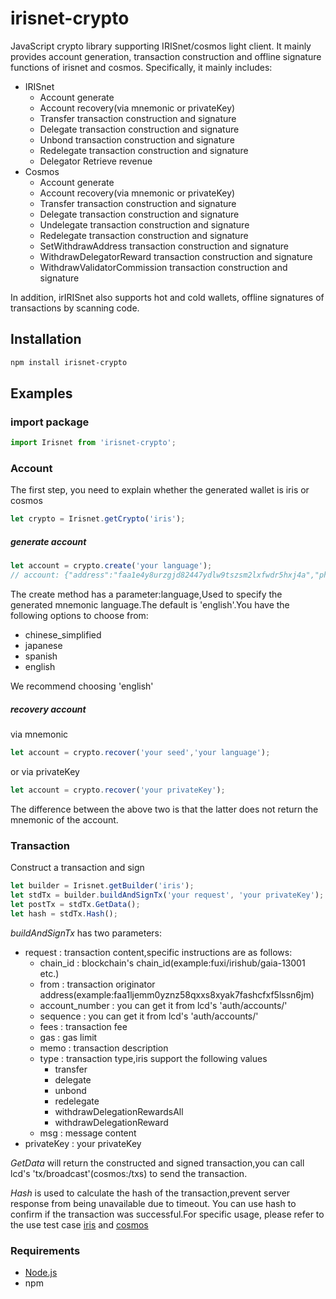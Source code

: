 # irisnet-crypto
JavaScript crypto library supporting IRISnet/cosmos light client.
It mainly provides account generation, transaction construction and offline signature functions of irisnet and cosmos. Specifically, it mainly includes:

- IRISnet
    - Account generate
    - Account recovery(via mnemonic or privateKey)
    - Transfer transaction construction and signature
    - Delegate transaction construction and signature
    - Unbond transaction construction and signature
    - Redelegate transaction construction and signature
    - Delegator Retrieve revenue
- Cosmos
    - Account generate
    - Account recovery(via mnemonic or privateKey)
    - Transfer transaction construction and signature
    - Delegate transaction construction and signature
    - Undelegate transaction construction and signature
    - Redelegate transaction construction and signature
    - SetWithdrawAddress transaction construction and signature
    - WithdrawDelegatorReward transaction construction and signature
    - WithdrawValidatorCommission transaction construction and signature
    
In addition, irIRISnet also supports hot and cold wallets, offline signatures of transactions by scanning code.
## Installation

```bash
npm install irisnet-crypto
```

## Examples

### import package

```js
import Irisnet from 'irisnet-crypto';
```

### Account
The first step, you need to explain whether the generated wallet is iris or cosmos
```js
let crypto = Irisnet.getCrypto('iris');
```

##### generate account
```js
let account = crypto.create('your language');
// account: {"address":"faa1e4y8urzgjd82447ydlw9tszsm2lxfwdr5hxj4a","phrase":"carbon when squeeze ginger rather science taxi disagree safe season mango teach trust open baby immune nephew youth nothing afraid sick prefer daughter throw","privateKey":"436EB1ACE1D9D8F4EA519D050FF16ADD4B9CAF3D6D0917411857318259022EFF","publicKey":"fap1addwnpepqw36efnhzgurxaq3mxsgf4fjm280dehh20w03u3726arm0deagne5u254g2"}
```
The create method has a parameter:language,Used to specify the generated mnemonic language.The default is 'english'.You have the following options to choose from:
- chinese_simplified
- japanese
- spanish
- english

We recommend choosing 'english'

##### recovery account
via mnemonic
```js
let account = crypto.recover('your seed','your language');
```
or via privateKey

```js
let account = crypto.recover('your privateKey');
```
The difference between the above two is that the latter does not return the mnemonic of the account.

### Transaction
Construct a transaction and sign
```js
let builder = Irisnet.getBuilder('iris');
let stdTx = builder.buildAndSignTx('your request', 'your privateKey');
let postTx = stdTx.GetData();
let hash = stdTx.Hash();
```
*buildAndSignTx* has two parameters: 
- request : transaction content,specific instructions are as follows:
    - chain_id : blockchain's chain_id(example:fuxi/irishub/gaia-13001 etc.)
    - from : transaction originator address(example:faa1ljemm0yznz58qxxs8xyak7fashcfxf5lssn6jm)
    - account_number : you can get it from lcd's 'auth/accounts/'
    - sequence : you can get it from lcd's 'auth/accounts/'
    - fees : transaction fee
    - gas : gas limit
    - memo : transaction description
    - type : transaction type,iris support the following values
        - transfer
        - delegate
        - unbond
        - redelegate
        - withdrawDelegationRewardsAll
        - withdrawDelegationReward
    - msg : message content
- privateKey : your privateKey

*GetData* will return the constructed and signed transaction,you can call lcd's 'tx/broadcast'(cosmos:/txs) to send the transaction.

*Hash* is used to calculate the hash of the transaction,prevent server response from being unavailable due to timeout. You can use hash to confirm if the transaction was successful.For specific usage, please refer to the use test case  [iris](./chains/iris/test.js) and [cosmos](./chains/cosmos/test.js)
        
### Requirements

* [Node.js](https://nodejs.org)
* npm
